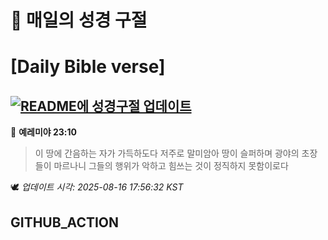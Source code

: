 # 🙏 매일의 성경 구절
# [Daily Bible verse]
## [![README에 성경구절 업데이트](https://github.com/DONGSUKA/first_test/actions/workflows/update-readme-bible.yml/badge.svg)](https://github.com/DONGSUKA/first_test/actions/workflows/update-readme-bible.yml)
<!-- START_BIBLE_VERSE -->
📖 **예레미야 23:10**
> 이 땅에 간음하는 자가 가득하도다 저주로 말미암아 땅이 슬퍼하며 광야의 초장들이 마르나니 그들의 행위가 악하고 힘쓰는 것이 정직하지 못함이로다

🕊️ _업데이트 시각: 2025-08-16 17:56:32 KST_
  <!-- END_BIBLE_VERSE -->
## GITHUB_ACTION
